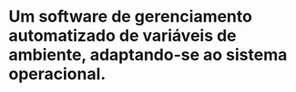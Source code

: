 # Um software de gerenciamento automatizado de variáveis de ambiente, adaptando-se ao sistema operacional.


